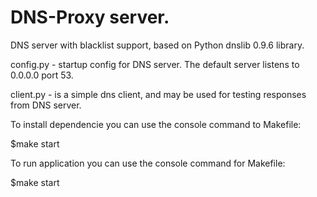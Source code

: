 # DNS-Proxy server.

DNS server with blacklist support, based on Python dnslib 0.9.6 library.

config.py - startup config for DNS server. The default server listens to 0.0.0.0 port 53.

client.py - is a simple dns client, and may be used for testing responses from DNS server.

To install dependencie you can use the console command to Makefile:

$make start

To run application you can use the console command for Makefile:

$make start

